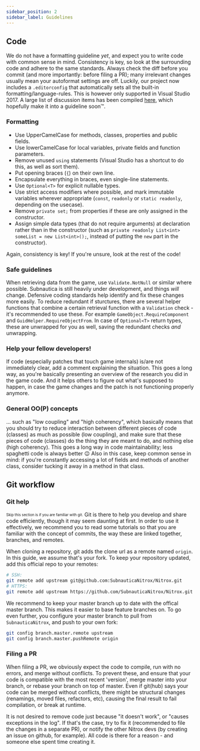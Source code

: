 ```yaml
---
sidebar_position: 2
sidebar_label: Guidelines
---
```


## Code
We do not have a formatting guideline *yet*, and expect you to write code with common sense in mind. Consistency is key, so look at the surrounding code and adhere to the same standards. Always check the diff before you commit (and more importantly: before filing a PR); many irrelevant changes usually mean your autoformat settings are off. Luckily, our project now includes a `.editorconfig` that automatically sets all the built-in formatting/language-rules. This is however only supported in Visual Studio 2017.
A large list of discussion items has been compiled [here](https://github.com/SubnauticaNitrox/Nitrox/issues/36), which hopefully make it into a guideline soon™.

### Formatting
- Use UpperCamelCase for methods, classes, properties and public fields.
- Use lowerCamelCase for local variables, private fields and function parameters.
- Remove unused `using` statements (Visual Studio has a shortcut to do this, as well as sort them).
- Put opening braces (`{`) on their own line.
- Encapsulate everything in braces, even single-line statements.
- Use `Optional<T>` for explicit nullable types.
- Use strict access modifiers where possible, and mark immutable variables wherever appropriate (`const`, `readonly` or `static readonly`, depending on the usecase).
- Remove `private set;` from properties if these are only assigned in the constructor.
- Assign simple data types (that do not require arguments) at declaration rather than in the constructor (such as `private readonly List<int> someList = new List<int>();`, instead of putting the `new` part in the constructor).

Again, consistency is key! If you're unsure, look at the rest of the code!

### Safe guidelines
When retrieving data from the game, use `Validate.NotNull` or similar where possible. Subnautica is still heavily under development, and things *will* change. Defensive coding standards help identify and fix these changes more easily.
To reduce redundant if sturctures, there are several helper functions that combine a certain retrieval function with a `Validation` check - it's recommended to use these. For example `GameObject.RequireComponent` and `GuidHelper.RequireObjectFrom`. In case of `Optional<T>` return types, these are unwrapped for you as well, saving the redundant checks *and* unwrapping.

### Help your fellow developers!
If code (especially patches that touch game internals) is/are not immediately clear, add a comment explaining the situation. This goes a long way, as you're basically presenting an overview of the research you did in the game code. And it helps others to figure out what's supposed to happen, in case the game changes and the patch is not functioning properly anymore.

### General OO(P) concepts
... such as "low coupling" and "high coherency", which basically means that you should try to reduce interaction between different pieces of code (classes) as much as possible (low coupling), and make sure that these pieces of code (classes) do the thing they are meant to do, and nothing else (high coherency). This goes a long way in code maintainability; less spaghetti code is always better :wink:
Also in this case, keep common sense in mind: if you're constantly accessing a lot of fields and methods of another class, consider tucking it away in a method in that class.

## Git workflow
### Git help
<sub><sup>Skip this section is if you are familiar with git.</sup></sub>
Git is there to help you develop and share code efficiently, though it may seem daunting at first. In order to use it effectively, we recommend you to read some tutorials so that you are familiar with the concept of commits, the way these are linked together, branches, and remotes.

When cloning a repository, git adds the clone url as a remote named `origin`. In this guide, we assume that's your fork. To keep your repository updated, add this official repo to your remotes:
```bash
# SSH:
git remote add upstream git@github.com:SubnauticaNitrox/Nitrox.git
# HTTPS:
git remote add upstream https://github.com/SubnauticaNitrox/Nitrox.git
```

We recommend to keep your master branch up to date with the offical master branch. This makes it easier to base feature branches on.
To go even further, you configure your master branch to pull from `SubnauticaNitrox`, and push to your own fork:
```bash
git config branch.master.remote upstream
git config branch.master.pushRemote origin
```

### Filing a PR
When filing a PR, we obviously expect the code to compile, run with no errors, and merge without conflicts.
To prevent these, and ensure that your code is compatible with the most recent 'version',
merge master into your branch, or rebase your branch on top of master. Even if git(hub) says your code can be merged without conflicts, there might be structural changes (renamings, moved files, refactors, etc), causing the final result to fail compilation, or break at runtime.

It is not desired to remove code just because "it doesn't work", or "causes exceptions in the log". If that's the case, try to fix it (recommended to file the changes in a separate PR), or notify the other Nitrox devs (by creating an issue on github, for example). All code is there for a reason - and someone else spent time creating it.
